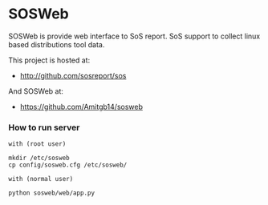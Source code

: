 
# SOSWeb


SOSWeb is provide web interface to SoS report.
SoS support to collect linux based distributions tool data.


This project is hosted at:
  * http://github.com/sosreport/sos


And SOSWeb at:

  * https://github.com/Amitgb14/sosweb


### How to run server


```
with (root user)

mkdir /etc/sosweb
cp config/sosweb.cfg /etc/sosweb/

with (normal user)

python sosweb/web/app.py
```
